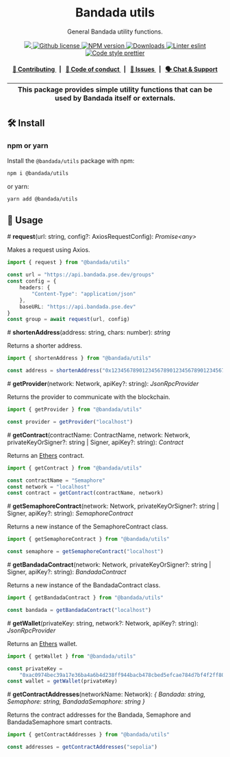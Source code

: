 <p align="center">
    <h1 align="center">
        Bandada utils
    </h1>
    <p align="center">General Bandada utility functions.</p>
</p>

<p align="center">
    <a href="https://github.com/bandada-infra/bandada">
        <img src="https://img.shields.io/badge/project-Bandada-blue.svg?style=flat-square">
    </a>
    <a href="https://github.com/bandada-infra/bandada/blob/main/LICENSE">
        <img alt="Github license" src="https://img.shields.io/github/license/bandada-infra/bandada.svg?style=flat-square">
    </a>
    <a href="https://www.npmjs.com/package/@bandada/utils">
        <img alt="NPM version" src="https://img.shields.io/npm/v/@bandada/utils?style=flat-square" />
    </a>
    <a href="https://npmjs.org/package/@bandada/utils">
        <img alt="Downloads" src="https://img.shields.io/npm/dm/@bandada/utils.svg?style=flat-square" />
    </a>
    <a href="https://eslint.org/">
        <img alt="Linter eslint" src="https://img.shields.io/badge/linter-eslint-8080f2?style=flat-square&logo=eslint" />
    </a>
    <a href="https://prettier.io/">
        <img alt="Code style prettier" src="https://img.shields.io/badge/code%20style-prettier-f8bc45?style=flat-square&logo=prettier" />
    </a>
</p>

<div align="center">
    <h4>
        <a href="https://github.com/bandada-infra/bandada/blob/main/CONTRIBUTING.md">
            👥 Contributing
        </a>
        <span>&nbsp;&nbsp;|&nbsp;&nbsp;</span>
        <a href="https://github.com/bandada-infra/bandada/blob/main/CODE_OF_CONDUCT.md">
            🤝 Code of conduct
        </a>
        <span>&nbsp;&nbsp;|&nbsp;&nbsp;</span>
        <a href="https://github.com/bandada-infra/bandada/contribute">
            🔎 Issues
        </a>
        <span>&nbsp;&nbsp;|&nbsp;&nbsp;</span>
        <a href="https://discord.com/invite/sF5CT5rzrR">
            🗣️ Chat &amp; Support
        </a>
    </h4>
</div>

| This package provides simple utility functions that can be used by Bandada itself or externals. |
| ----------------------------------------------------------------------------------------------- |

## 🛠 Install

### npm or yarn

Install the `@bandada/utils` package with npm:

```bash
npm i @bandada/utils
```

or yarn:

```bash
yarn add @bandada/utils
```

## 📜 Usage

\# **request**(url: string, config?: AxiosRequestConfig): _Promise\<any>_

Makes a request using Axios.

```ts
import { request } from "@bandada/utils"

const url = "https://api.bandada.pse.dev/groups"
const config = {
    headers: {
        "Content-Type": "application/json"
    },
    baseURL: "https://api.bandada.pse.dev"
}
const group = await request(url, config)
```

\# **shortenAddress**(address: string, chars: number): _string_

Returns a shorter address.

```ts
import { shortenAddress } from "@bandada/utils"

const address = shortenAddress("0x1234567890123456789012345678901234567890")
```

\# **getProvider**(network: Network, apiKey?: string): _JsonRpcProvider_

Returns the provider to communicate with the blockchain.

```ts
import { getProvider } from "@bandada/utils"

const provider = getProvider("localhost")
```

\# **getContract**(contractName: ContractName, network: Network, privateKeyOrSigner?: string | Signer, apiKey?: string): _Contract_

Returns an [Ethers](https://docs.ethers.org/) contract.

```ts
import { getContract } from "@bandada/utils"

const contractName = "Semaphore"
const network = "localhost"
const contract = getContract(contractName, network)
```

\# **getSemaphoreContract**(network: Network, privateKeyOrSigner?: string | Signer, apiKey?: string): _SemaphoreContract_

Returns a new instance of the SemaphoreContract class.

```ts
import { getSemaphoreContract } from "@bandada/utils"

const semaphore = getSemaphoreContract("localhost")
```

\# **getBandadaContract**(network: Network, privateKeyOrSigner?: string | Signer, apiKey?: string): _BandadaContract_

Returns a new instance of the BandadaContract class.

```ts
import { getBandadaContract } from "@bandada/utils"

const bandada = getBandadaContract("localhost")
```

\# **getWallet**(privateKey: string, network?: Network, apiKey?: string): _JsonRpcProvider_

Returns an [Ethers](https://docs.ethers.org/) wallet.

```ts
import { getWallet } from "@bandada/utils"

const privateKey =
    "0xac0974bec39a17e36ba4a6b4d238ff944bacb478cbed5efcae784d7bf4f2ff80"
const wallet = getWallet(privateKey)
```

\# **getContractAddresses**(networkName: Network): _{
Bandada: string,
Semaphore: string,
BandadaSemaphore: string
}_

Returns the contract addresses for the Bandada, Semaphore and BandadaSemaphore smart contracts.

```ts
import { getContractAddresses } from "@bandada/utils"

const addresses = getContractAddresses("sepolia")
```
